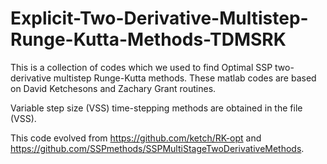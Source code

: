 # Explicit-Two-Derivative-Multistep-Runge-Kutta-Methods-TDMSRK

This is a collection of codes which we used to find Optimal SSP two-derivative multistep Runge-Kutta methods.
These matlab codes are based on David Ketchesons and Zachary Grant routines. 

Variable step size (VSS) time-stepping methods are obtained in the file (VSS). 

This code evolved from https://github.com/ketch/RK-opt and https://github.com/SSPmethods/SSPMultiStageTwoDerivativeMethods.


